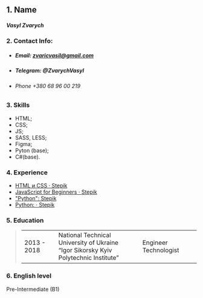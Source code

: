 ## 1.  Name

##### Vasyl Zvarych

### 2. Contact Info:

- ##### Email:  zvaricvasil@gmail.com

- ##### Telegram:  @ZvarychVasyl

- ###### Phone +380 68 96 00 219

### 3. Skills

- HTML;
- CSS;
- JS;
- SASS, LESS;
- Figma;
- Pyton (base);
- C#(base).

### 
### 4. Experience

- [ HTML и CSS · Stepik](https://stepik.org/course/38218/syllabus)
- [JavaScript for Beginners · Stepik](https://stepik.org/course/3432/promo)
- ["Python":  Stepik](https://stepik.org/course/58852/promo)
- [Python:  · Stepik](https://stepik.org/course/512/promo)

### 5. Education

> |             |                                                              |                       |
> | ----------- | ------------------------------------------------------------ | --------------------- |
> | 2013 - 2018 | National Technical University of Ukraine<br/>“Igor Sikorsky Kyiv Polytechnic Institute” | Engineer Technologist |

### 6. English level

Pre-Intermediate (B1)